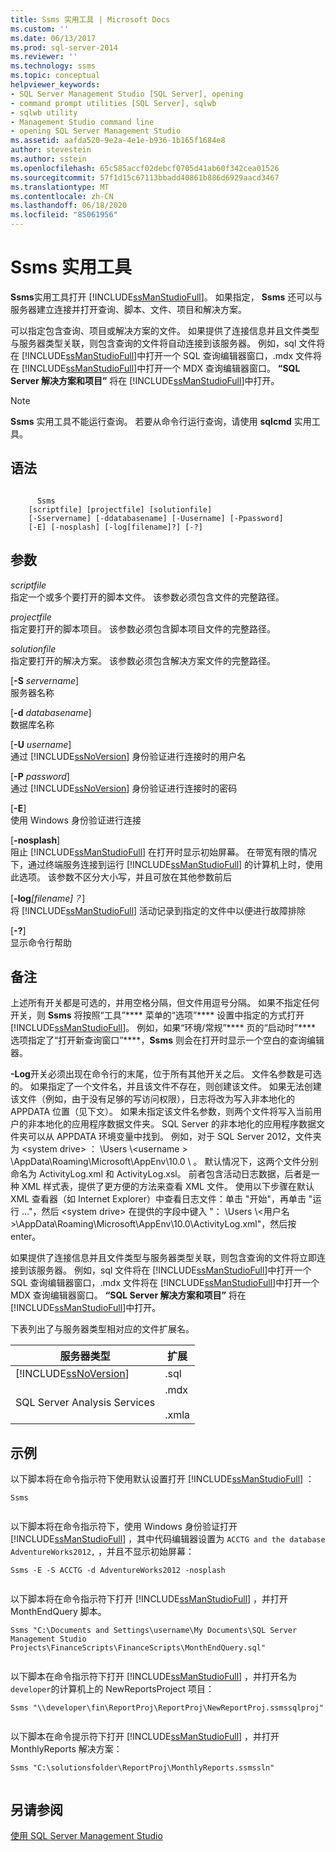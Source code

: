 ```yaml
---
title: Ssms 实用工具 | Microsoft Docs
ms.custom: ''
ms.date: 06/13/2017
ms.prod: sql-server-2014
ms.reviewer: ''
ms.technology: ssms
ms.topic: conceptual
helpviewer_keywords:
- SQL Server Management Studio [SQL Server], opening
- command prompt utilities [SQL Server], sqlwb
- sqlwb utility
- Management Studio command line
- opening SQL Server Management Studio
ms.assetid: aafda520-9e2a-4e1e-b936-1b165f1684e8
author: stevestein
ms.author: sstein
ms.openlocfilehash: 65c585accf02debcf0705d41ab60f342cea01526
ms.sourcegitcommit: 57f1d15c67113bbadd40861b886d6929aacd3467
ms.translationtype: MT
ms.contentlocale: zh-CN
ms.lasthandoff: 06/18/2020
ms.locfileid: "85061956"
---
```

# <a name="ssms-utility"></a>Ssms 实用工具
  **Ssms**实用工具打开 [!INCLUDE[ssManStudioFull](../includes/ssmanstudiofull-md.md)]。 如果指定， **Ssms** 还可以与服务器建立连接并打开查询、脚本、文件、项目和解决方案。  
  
 可以指定包含查询、项目或解决方案的文件。 如果提供了连接信息并且文件类型与服务器类型关联，则包含查询的文件将自动连接到该服务器。 例如，sql 文件将在 [!INCLUDE[ssManStudioFull](../includes/ssmanstudiofull-md.md)]中打开一个 SQL 查询编辑器窗口，.mdx 文件将在 [!INCLUDE[ssManStudioFull](../includes/ssmanstudiofull-md.md)]中打开一个 MDX 查询编辑器窗口。 **“SQL Server 解决方案和项目”** 将在 [!INCLUDE[ssManStudioFull](../includes/ssmanstudiofull-md.md)]中打开。  
  
> [!NOTE]  
>  **Ssms** 实用工具不能运行查询。 若要从命令行运行查询，请使用 **sqlcmd** 实用工具。  
  
## <a name="syntax"></a>语法  
  
```  
  
      Ssms  
    [scriptfile] [projectfile] [solutionfile]  
    [-Sservername] [-ddatabasename] [-Uusername] [-Ppassword]   
    [-E] [-nosplash] [-log[filename]?] [-?]  
```  
  
## <a name="arguments"></a>参数  
 *scriptfile*  
 指定一个或多个要打开的脚本文件。 该参数必须包含文件的完整路径。  
  
 *projectfile*  
 指定要打开的脚本项目。 该参数必须包含脚本项目文件的完整路径。  
  
 *solutionfile*  
 指定要打开的解决方案。 该参数必须包含解决方案文件的完整路径。  
  
 [**-S** _servername_]  
 服务器名称  
  
 [**-d** _databasename_]  
 数据库名称  
  
 [**-U** _username_]  
 通过 [!INCLUDE[ssNoVersion](../includes/ssnoversion-md.md)] 身份验证进行连接时的用户名  
  
 [**-P** _password_]  
 通过 [!INCLUDE[ssNoVersion](../includes/ssnoversion-md.md)] 身份验证进行连接时的密码  
  
 [**-E**]  
 使用 Windows 身份验证进行连接  
  
 [**-nosplash**]  
 阻止 [!INCLUDE[ssManStudioFull](../includes/ssmanstudiofull-md.md)] 在打开时显示初始屏幕。 在带宽有限的情况下，通过终端服务连接到运行 [!INCLUDE[ssManStudioFull](../includes/ssmanstudiofull-md.md)] 的计算机上时，使用此选项。 该参数不区分大小写，并且可放在其他参数前后  
  
 [**-log**_[filename]？_]  
 将 [!INCLUDE[ssManStudioFull](../includes/ssmanstudiofull-md.md)] 活动记录到指定的文件中以便进行故障排除  
  
 [**-?**]  
 显示命令行帮助  
  
## <a name="remarks"></a>备注  
 上述所有开关都是可选的，并用空格分隔，但文件用逗号分隔。 如果不指定任何开关，则 **Ssms** 将按照“工具”**** 菜单的“选项”**** 设置中指定的方式打开 [!INCLUDE[ssManStudioFull](../includes/ssmanstudiofull-md.md)]。 例如，如果“环境/常规”**** 页的“启动时”**** 选项指定了“打开新查询窗口”****，**Ssms** 则会在打开时显示一个空白的查询编辑器。  
  
 **-Log**开关必须出现在命令行的末尾，位于所有其他开关之后。 文件名参数是可选的。 如果指定了一个文件名，并且该文件不存在，则创建该文件。 如果无法创建该文件（例如，由于没有足够的写访问权限），日志将改为写入非本地化的 APPDATA 位置（见下文）。 如果未指定该文件名参数，则两个文件将写入当前用户的非本地化的应用程序数据文件夹。 SQL Server 的非本地化的应用程序数据文件夹可以从 APPDATA 环境变量中找到。 例如，对于 SQL Server 2012，文件夹为 \<system drive> ： \Users \\<username \> \AppData\Roaming\Microsoft\AppEnv\10.0 \\ 。 默认情况下，这两个文件分别命名为 ActivityLog.xml 和 ActivityLog.xsl。 前者包含活动日志数据，后者是一种 XML 样式表，提供了更方便的方法来查看 XML 文件。 使用以下步骤在默认 XML 查看器（如 Internet Explorer）中查看日志文件：单击 "开始"，再单击 "运行 ..."，然后 \<system drive> 在提供的字段中键入 "： \Users \\<用户名 \>\AppData\Roaming\Microsoft\AppEnv\10.0\ActivityLog.xml"，然后按 enter。  
  
 如果提供了连接信息并且文件类型与服务器类型关联，则包含查询的文件将立即连接到该服务器。 例如，sql 文件将在 [!INCLUDE[ssManStudioFull](../includes/ssmanstudiofull-md.md)]中打开一个 SQL 查询编辑器窗口，.mdx 文件将在 [!INCLUDE[ssManStudioFull](../includes/ssmanstudiofull-md.md)]中打开一个 MDX 查询编辑器窗口。 **“SQL Server 解决方案和项目”** 将在 [!INCLUDE[ssManStudioFull](../includes/ssmanstudiofull-md.md)]中打开。  
  
 下表列出了与服务器类型相对应的文件扩展名。  
  
|服务器类型|扩展|  
|-----------------|---------------|  
|[!INCLUDE[ssNoVersion](../includes/ssnoversion-md.md)]|.sql|  
|SQL Server Analysis Services|.mdx<br /><br /> .xmla|  
  
## <a name="examples"></a>示例  
 以下脚本将在命令指示符下使用默认设置打开 [!INCLUDE[ssManStudioFull](../includes/ssmanstudiofull-md.md)] ：  
  
```  
Ssms  
  
```  
  
 以下脚本将在命令指示符下，使用 Windows 身份验证打开 [!INCLUDE[ssManStudioFull](../includes/ssmanstudiofull-md.md)] ，其中代码编辑器设置为 `ACCTG and the database AdventureWorks2012,` ，并且不显示初始屏幕：  
  
```  
Ssms -E -S ACCTG -d AdventureWorks2012 -nosplash  
  
```  
  
 以下脚本将在命令指示符下打开 [!INCLUDE[ssManStudioFull](../includes/ssmanstudiofull-md.md)] ，并打开 MonthEndQuery 脚本。  
  
```  
Ssms "C:\Documents and Settings\username\My Documents\SQL Server Management Studio Projects\FinanceScripts\FinanceScripts\MonthEndQuery.sql"  
  
```  
  
 以下脚本在命令指示符下打开 [!INCLUDE[ssManStudioFull](../includes/ssmanstudiofull-md.md)] ，并打开名为 `developer`的计算机上的 NewReportsProject 项目：  
  
```  
Ssms "\\developer\fin\ReportProj\ReportProj\NewReportProj.ssmssqlproj"  
  
```  
  
 以下脚本在命令提示符下打开 [!INCLUDE[ssManStudioFull](../includes/ssmanstudiofull-md.md)] ，并打开 MonthlyReports 解决方案：  
  
```  
Ssms "C:\solutionsfolder\ReportProj\MonthlyReports.ssmssln"  
  
```  
  
## <a name="see-also"></a>另请参阅  
 [使用 SQL Server Management Studio](../database-engine/use-sql-server-management-studio.md)  
  
  
